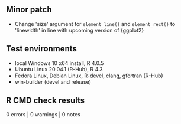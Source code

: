 ## Minor patch

* Change 'size' argument for `element_line()` and `element_rect()` to 'linewidth' in line with upcoming version of {ggplot2}

## Test environments
* local Windows 10 x64 install, R 4.0.5
* Ubuntu Linux 20.04.1 (R-Hub), R 4.3
* Fedora Linux, Debian Linux, R-devel, clang, gfortran (R-Hub)
* win-builder (devel and release)

## R CMD check results

0 errors | 0 warnings | 0 notes
